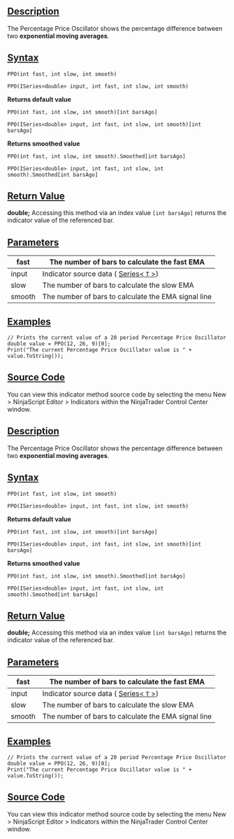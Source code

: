 ## [Description](https://developer.ninjatrader.com/docs/desktop/percentage_price_oscillator_pp\#description)

The Percentage Price Oscillator shows the percentage difference between two **exponential moving averages**.

## [Syntax](https://developer.ninjatrader.com/docs/desktop/percentage_price_oscillator_pp\#syntax)

`PPO(int fast, int slow, int smooth)`

`PPO(ISeries<double> input, int fast, int slow, int smooth)`

**Returns default value**

`PPO(int fast, int slow, int smooth)[int barsAgo]`

`PPO(ISeries<double> input, int fast, int slow, int smooth)[int barsAgo]`

**Returns smoothed value**

`PPO(int fast, int slow, int smooth).Smoothed[int barsAgo]`

`PPO(ISeries<double> input, int fast, int slow, int smooth).Smoothed[int barsAgo]`

## [Return Value](https://developer.ninjatrader.com/docs/desktop/percentage_price_oscillator_pp\#return-value)

**double;** Accessing this method via an index value `[int barsAgo]` returns the indicator value of the referenced bar.

## [Parameters](https://developer.ninjatrader.com/docs/desktop/percentage_price_oscillator_pp\#parameters)

| fast | The number of bars to calculate the fast EMA |
| --- | --- |
| input | Indicator source data ( [Series< `T` >](https://developer.ninjatrader.com/docs/desktop/seriest)) |
| slow | The number of bars to calculate the slow EMA |
| smooth | The number of bars to calculate the EMA signal line |

## [Examples](https://developer.ninjatrader.com/docs/desktop/percentage_price_oscillator_pp\#examples)

```jsx-150469391 csharp
// Prints the current value of a 20 period Percentage Price Oscillator
double value = PPO(12, 26, 9)[0];
Print("The current Percentage Price Oscillator value is " + value.ToString());

```

## [Source Code](https://developer.ninjatrader.com/docs/desktop/percentage_price_oscillator_pp\#source-code)

You can view this indicator method source code by selecting the menu New > NinjaScript Editor > Indicators within the NinjaTrader Control Center window.

## [Description](https://developer.ninjatrader.com/docs/desktop/percentage_price_oscillator_pp\#description)

The Percentage Price Oscillator shows the percentage difference between two **exponential moving averages**.

## [Syntax](https://developer.ninjatrader.com/docs/desktop/percentage_price_oscillator_pp\#syntax)

`PPO(int fast, int slow, int smooth)`

`PPO(ISeries<double> input, int fast, int slow, int smooth)`

**Returns default value**

`PPO(int fast, int slow, int smooth)[int barsAgo]`

`PPO(ISeries<double> input, int fast, int slow, int smooth)[int barsAgo]`

**Returns smoothed value**

`PPO(int fast, int slow, int smooth).Smoothed[int barsAgo]`

`PPO(ISeries<double> input, int fast, int slow, int smooth).Smoothed[int barsAgo]`

## [Return Value](https://developer.ninjatrader.com/docs/desktop/percentage_price_oscillator_pp\#return-value)

**double;** Accessing this method via an index value `[int barsAgo]` returns the indicator value of the referenced bar.

## [Parameters](https://developer.ninjatrader.com/docs/desktop/percentage_price_oscillator_pp\#parameters)

| fast | The number of bars to calculate the fast EMA |
| --- | --- |
| input | Indicator source data ( [Series< `T` >](https://developer.ninjatrader.com/docs/desktop/seriest)) |
| slow | The number of bars to calculate the slow EMA |
| smooth | The number of bars to calculate the EMA signal line |

## [Examples](https://developer.ninjatrader.com/docs/desktop/percentage_price_oscillator_pp\#examples)

```jsx-150469391 csharp
// Prints the current value of a 20 period Percentage Price Oscillator
double value = PPO(12, 26, 9)[0];
Print("The current Percentage Price Oscillator value is " + value.ToString());

```

## [Source Code](https://developer.ninjatrader.com/docs/desktop/percentage_price_oscillator_pp\#source-code)

You can view this indicator method source code by selecting the menu New > NinjaScript Editor > Indicators within the NinjaTrader Control Center window.